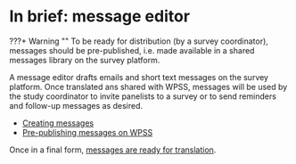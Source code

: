 # In brief: message editor

???+ Warning ""
    To be ready for distribution (by a survey coordinator), messages should be pre-published, i.e. made available in a shared messages library on the survey platform.

A message editor drafts emails and short text messages on the survey platform. Once translated ans shared with WPSS, messages will be used by the study coordinator to invite panelists to a survey or to send reminders and follow-up messages as desired.

- [Creating messages](message-edition.md)
- [Pre-publishing messages on WPSS](message-edition.md)

Once in a final form, [messages are ready for translation](../tr/messages-translation.md).
